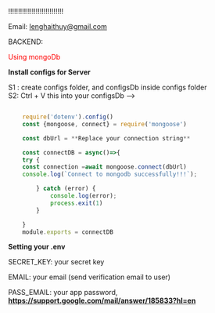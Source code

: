 !!!!!!!!!!!!!!!!!!!!!!!!!!!!

Email: lenghaithuy@gmail.com

BACKEND:

<span style="color: red;">Using mongoDb</span>

**Install configs for Server**

S1 : create configs folder, and configsDb inside configs folder
<br>
S2: Ctrl + V this into your configsDb -->

```javascript

    require('dotenv').config()
    const {mongoose, connect} = require('mongoose')

    const dbUrl = **Replace your connection string**

    const connectDB = async()=>{
    try {
    const connection =await mongoose.connect(dbUrl)
    console.log(`Connect to mongodb successfully!!!`);

        } catch (error) {
            console.log(error);
            process.exit(1)
        }

    }
    module.exports = connectDB

```

**Setting your .env**

SECRET_KEY: your secret key

EMAIL: your email (send verification email to user)

PASS_EMAIL: your app password, **https://support.google.com/mail/answer/185833?hl=en**

